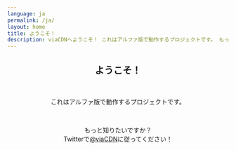 ```yaml
---
language: ja
permalink: /ja/
layout: home
title: ようこそ！
description: viaCDNへようこそ！ これはアルファ版で動作するプロジェクトです。 もっと知りたいですか？
---
```


<center>
<h2>ようこそ！</h2>
<br/>

<p>
これはアルファ版で動作するプロジェクトです。
</p>

<br/>

<p>
もっと知りたいですか？
<br/>
Twitterで<a href="https://twitter.com/viaCDN" target="_blank" rel="noopener">@viaCDN</a>に従ってください！
</p>

<br/>
</center>

